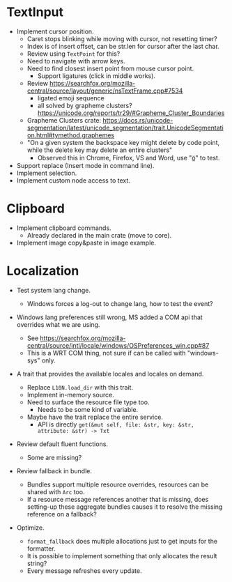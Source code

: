 # TextInput

* Implement cursor position.
    - Caret stops blinking while moving with cursor, not resetting timer?
    - Index is of insert offset, can be str.len for cursor after the last char.
    - Review using `TextPoint` for this?
    - Need to navigate with arrow keys.
    - Need to find closest insert point from mouse cursor point.
        - Support ligatures (click in middle works).
    - Review https://searchfox.org/mozilla-central/source/layout/generic/nsTextFrame.cpp#7534
        - ligated emoji sequence
        - all solved by grapheme clusters? https://unicode.org/reports/tr29/#Grapheme_Cluster_Boundaries
    - Grapheme Clusters crate: https://docs.rs/unicode-segmentation/latest/unicode_segmentation/trait.UnicodeSegmentation.html#tymethod.graphemes
    - "On a given system the backspace key might delete by code point, while the delete key may delete an entire clusters"
        - Observed this in Chrome, Firefox, VS and Word, use "ö̲" to test.
* Support replace (Insert mode in command line).
* Implement selection.
* Implement custom node access to text.

# Clipboard

* Implement clipboard commands.
    - Already declared in the main crate (move to core).
* Implement image copy&paste in image example.

# Localization

* Test system lang change.
    - Windows forces a log-out to change lang, how to test the event?

* Windows lang preferences still wrong, MS added a COM api that overrides what we are using.
    - See https://searchfox.org/mozilla-central/source/intl/locale/windows/OSPreferences_win.cpp#87
    - This is a WRT COM thing, not sure if can be called with "windows-sys" only.

* A trait that provides the available locales and locales on demand.
    - Replace `L10N.load_dir` with this trait.
    - Implement in-memory source.
    - Need to surface the resource file type too.
        - Needs to be some kind of variable.
    - Maybe have the trait replace the entire service.
        - API is directly `get(&mut self, file: &str, key: &str, attribute: &str) -> Txt`


* Review default fluent functions.
    - Some are missing?
* Review fallback in bundle.
    - Bundles support multiple resource overrides, resources can be shared with `Arc` too.
    - If a resource message references another that is missing, does setting-up these aggregate bundles causes
      it to resolve the missing reference on a fallback?
 
* Optimize.
    - `format_fallback` does multiple allocations just to get inputs for the formatter.
    - It is possible to implement something that only allocates the result string?
    - Every message refreshes every update.
